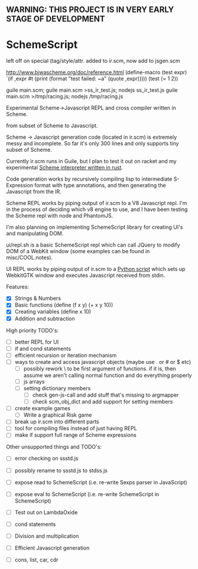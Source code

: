 ## WARNING: THIS PROJECT IS IN VERY EARLY STAGE OF DEVELOPMENT
# SchemeScript

left off on special (tag/style/attr. added to ir.scm, now add to jsgen.scm

http://www.biwascheme.org/doc/reference.html
(define-macro (test expr) `(if ,expr #t (print (format "test failed: ~a" (quote ,expr)))))
(test (= 1 2))

guile main.scm; guile main.scm  >ss_ir_test.js; nodejs ss_ir_test.js
guile main.scm >/tmp/racing.js; nodejs /tmp/racing.js

Experimental Scheme->Javascript REPL and cross compiler written in Scheme.

 from subset of Scheme to Javascript.

Scheme -> Javascript generation code (located in ir.scm) is extremely messy and incomplete. So far it's only 300 lines and only supports tiny subset of Scheme.

Currently ir.scm runs in Guile, but I plan to test it out on racket and my experimental [Scheme interpreter written in rust](https://github.com/kostyakow/lambdaoxide).

Code generation works by recursively compiling lisp to intermediate S-Expression format with type annotations, and then generating the Javascript from the IR.

Scheme REPL works by piping output of ir.scm to a V8 Javascript repl. I'm in the process of deciding which v8 engine to use, and I have been testing the Scheme repl with node and PhantomJS.

I'm also planning on implementing SchemeScript library for creating UI's and manipulating DOM.

ui/repl.sh is a basic SchemeScript repl which can call JQuery to modify DOM of a WebKit window (some examples can be found in misc/COOL.notes).

UI REPL works by piping output of ir.scm to a [Python script](https://github.com/KostyaKow/pwkg) which sets up WebkitGTK window and executes Javascript received from stdin.

Features:
- [x] Strings & Numbers
- [x] Basic functions (define (f x y) (+ x y 10))
- [x] Creating variables (define x 10)
- [x] Addition and subtraction

High priority TODO's:
- [ ] better REPL for UI
- [ ] if and cond statements
- [ ] efficient recursion or iteration mechanism
- [ ] ways to create and access javascript objects (maybe use . or # or $ etc)
   - [ ] possibly rework \ to be first argument of functions. if it is, then assume we aren't calling normal function and do everything properly
   - [ ] js arrays
   - [ ] setting dictionary members
      - [ ] check gen-js-call and add stuff that's missing to argmapper
      - [ ] check scm_obj_dict and add support for setting members
- [ ] create example games
   - [ ] Write a graphical Risk game
- [ ] break up ir.scm into different parts
- [ ] tool for compiling files instead of just having REPL
- [ ] make if support full range of Scheme expressions

Other unsupported things and TODO's:
- [ ] error checking on ssstd.js
- [ ] possibly rename to ssstd.js to stdss.js
- [ ] expose read to SchemeScript (i.e. re-write Sexps parser in JavaScript)
- [ ] expose eval to SchemeScript (i.e. re-write SchemeScript in SchemeScript)
- [ ] Test out on LambdaOxide
- [ ] cond statements
- [ ] Division and multiplication
- [ ] Efficient Javascript generation
- [ ] cons, list, car, cdr

